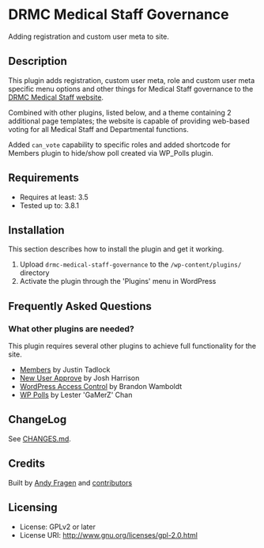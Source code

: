 # DRMC Medical Staff Governance

Adding registration and custom user meta to site. 

## Description

This plugin adds registration, custom user meta, role and custom user meta specific menu options and other things for Medical Staff governance to the [DRMC Medical Staff website](http://drmcmedstaff.org).

Combined with other plugins, listed below, and a theme containing 2 additional page templates; the website is capable of providing web-based voting for all Medical Staff and Departmental functions.

Added `can_vote` capability to specific roles and added shortcode for Members plugin to hide/show poll created via WP_Polls plugin.

## Requirements

 * Requires at least: 3.5
 * Tested up to: 3.8.1


## Installation

This section describes how to install the plugin and get it working.

1. Upload `drmc-medical-staff-governance` to the `/wp-content/plugins/` directory
1. Activate the plugin through the 'Plugins' menu in WordPress

## Frequently Asked Questions

### What other plugins are needed?

This plugin requires several other plugins to achieve full functionality for the site.

* [Members](http://justintadlock.com/archives/2009/09/17/members-wordpress-plugin) by Justin Tadlock
* [New User Approve](http://www.picklewagon.com/wordpress/new-user-approve/) by Josh Harrison
* [WordPress Access Control](http://brandonwamboldt.ca/plugins/members-only-menu-plugin/) by Brandon Wamboldt
* [WP Polls](http://lesterchan.net/portfolio/programming/php/) by Lester 'GaMerZ' Chan

## ChangeLog

See [CHANGES.md](CHANGES.md).

## Credits

Built by [Andy Fragen](https://github.com/afragen) and [contributors](https://github.com/afragen/drmc-medical-staff-governance/graphs/contributors)

## Licensing

 * License: GPLv2 or later
 * License URI: http://www.gnu.org/licenses/gpl-2.0.html
